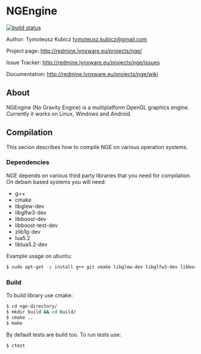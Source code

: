 # **NGEngine** #

[![build status](https://ci.gitlab.com/projects/6667/status.png?ref=master)](https://ci.gitlab.com/projects/6667?ref=master)

Author: Tymoteusz Kubicz <tymoteusz.kubicz@gmail.com>

Project page: http://redmine.lynxware.eu/projects/nge/

Issue Tracker: http://redmine.lynxware.eu/projects/nge/issues

Documentation: http://redmine.lynxware.eu/projects/nge/wiki

## About ##
NGEngine (No Gravity Engine) is a multiplatform OpenGL graphics engine. Currently it works on Linux, Windows and Android.

## Compilation
This secion describes how to compile NGE on various operation systems.

### Dependencies
NGE depends on various third party libraries that you need for compilation. On debain based systems you will need:
* g++
* cmake
* libglew-dev
* libglfw3-dev
* libboost-dev
* libboost-test-dev
* zlib1g-dev
* lua5.2
* liblua5.2-dev

Example usage on ubuntu:
```sh
$ sudo apt-get -y install g++ git cmake libglew-dev libglfw3-dev libboost-dev libboost-test-dev zlib1g-dev lua5.2 liblua5.2-dev libxrandr-dev libxcursor-dev
```

### Build
To build library use cmake:
```sh
$ cd nge-directory/
$ mkdir build && cd build/
$ cmake ..
$ make
```
By default tests are build too. To run tests use:
```sh
$ ctest
```